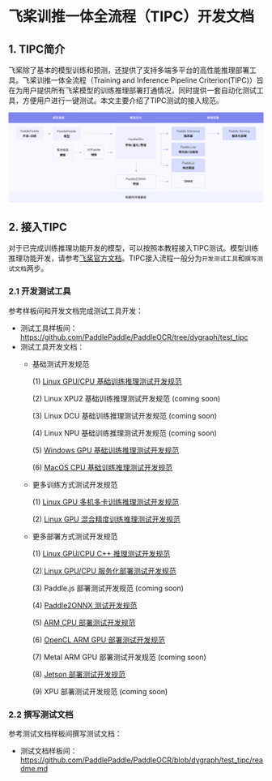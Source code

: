 # 飞桨训推一体全流程（TIPC）开发文档

## 1. TIPC简介

飞桨除了基本的模型训练和预测，还提供了支持多端多平台的高性能推理部署工具。飞桨训推一体全流程（Training and Inference Pipeline Criterion(TIPC)）旨在为用户提供所有飞桨模型的训练推理部署打通情况，同时提供一套自动化测试工具，方便用户进行一键测试。本文主要介绍了TIPC测试的接入规范。

<div align="center">
    <img src="tipc_guide.png" width="1000">
</div>

## 2. 接入TIPC

对于已完成训练推理功能开发的模型，可以按照本教程接入TIPC测试。模型训练推理功能开发，请参考[飞桨官方文档](https://www.paddlepaddle.org.cn/documentation/docs/zh/guides/index_cn.html)。TIPC接入流程一般分为`开发测试工具`和`撰写测试文档`两步。

### 2.1 开发测试工具

参考样板间和开发文档完成测试工具开发：

- 测试工具样板间：https://github.com/PaddlePaddle/PaddleOCR/tree/dygraph/test_tipc
- 测试工具开发文档：
    - 基础测试开发规范
    
      (1) [Linux GPU/CPU 基础训练推理测试开发规范](./development_specification_docs/train_infer_python.md)
      
      (2) Linux XPU2 基础训练推理测试开发规范 (coming soon)
      
      (3) Linux DCU 基础训练推理测试开发规范 (coming soon)
      
      (4) Linux NPU 基础训练推理测试开发规范 (coming soon)
      
      (5) [Windows GPU 基础训练推理测试开发规范](./development_specification_docs/Windows_train_infer_python.md)
      
      (6) [MacOS CPU 基础训练推理测试开发规范](./development_specification_docs/Mac_train_infer_python.md)  
          
    - 更多训练方式测试开发规范

      (1) [Linux GPU 多机多卡训练推理测试开发规范](./development_specification_docs/fleet_train_infer_python.md)
      
      (2) [Linux GPU 混合精度训练推理测试开发规范](./development_specification_docs/amp_train_infer_python.md)
    
    - 更多部署方式测试开发规范 

      (1) [Linux GPU/CPU C++ 推理测试开发规范](./development_specification_docs/inference_cpp.md)
      
      (2) [Linux GPU/CPU 服务化部署测试开发规范](./development_specification_docs/serving.md)
      
      (3) Paddle.js 部署测试开发规范 (coming soon)
      
      (4) [Paddle2ONNX 测试开发规范](./development_specification_docs/paddle2onnx.md)
      
      (5) [ARM CPU 部署测试开发规范](./development_specification_docs/Lite_arm_cpu_cpp_infer.md)
      
      (6) [OpenCL ARM GPU 部署测试开发规范](./development_specification_docs/Lite_arm_gpu_opencl_cpp_infer.md)

      (7) Metal ARM GPU 部署测试开发规范 (coming soon)
      
      (8) [Jetson 部署测试开发规范](./development_specification_docs/Jeston_infer_python.md)
      
      (9) XPU 部署测试开发规范 (coming soon)
      

### 2.2 撰写测试文档

参考测试文档样板间撰写测试文档：

- 测试文档样板间：https://github.com/PaddlePaddle/PaddleOCR/blob/dygraph/test_tipc/readme.md
